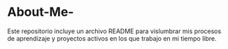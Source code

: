 # About-Me-
Este repositorio incluye un archivo README para vislumbrar mis procesos de aprendizaje y proyectos activos en los que trabajo en mi tiempo libre. 

